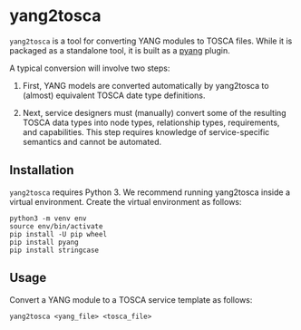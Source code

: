 # yang2tosca

`yang2tosca` is a tool for converting YANG modules to TOSCA files. While it is packaged as a standalone tool, it is built as a [pyang](https://github.com/mbj4668/pyang) plugin.

A typical conversion will involve two steps:

1. First, YANG models are converted automatically by yang2tosca to
   (almost) equivalent TOSCA date type definitions.

2. Next, service designers must (manually) convert some of the
   resulting TOSCA data types into node types, relationship types,
   requirements, and capabilities. This step requires knowledge of
   service-specific semantics and cannot be automated.

## Installation

`yang2tosca` requires Python 3. We recommend running yang2tosca inside a
virtual environment. Create the virtual environment as follows:

```
python3 -m venv env
source env/bin/activate
pip install -U pip wheel
pip install pyang
pip install stringcase
```

## Usage

Convert a YANG module to a TOSCA service template as follows:

```
yang2tosca <yang_file> <tosca_file>
```

